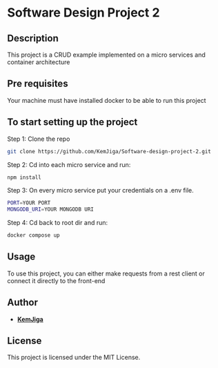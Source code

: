 # Software Design Project 2

## Description
This project is a CRUD example implemented on a micro services and container architecture 

## Pre requisites
Your machine must have installed docker to be able to run this project

## To start setting up the project
Step 1: Clone the repo

```bash
git clone https://github.com/KemJiga/Software-design-project-2.git
```

Step 2: Cd into each micro service and run:

```bash
npm install
```

Step 3: On every micro service put your credentials on a .env file.

```bash
PORT=YOUR PORT
MONGODB_URI=YOUR MONGODB URI
```

Step 4: Cd back to root dir and run:

```bash
docker compose up
```

## Usage
To use this project, you can either make requests from a rest client or connect it directly to the front-end


## Author

- [**KemJiga**](https://www.linkedin.com/in/kemjiga/)

## License

This project is licensed under the MIT License.